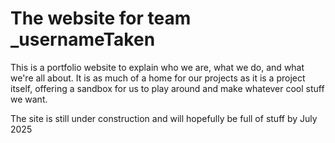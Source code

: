 # The website for team _usernameTaken

This is a portfolio website to explain who we are, what we do, and what we're all about. It is as much of a home for our projects as it is a project itself, offering a sandbox for us to play around and make whatever cool stuff we want. 

The site is still under construction and will hopefully be full of stuff by July 2025